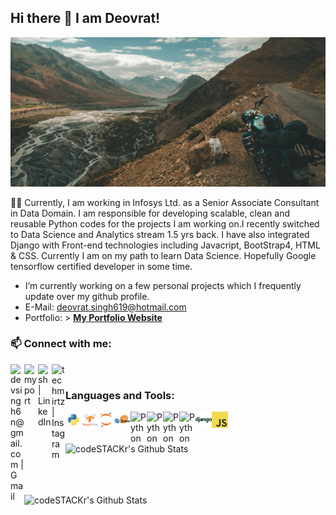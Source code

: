 ## Hi there 👋 I am Deovrat!
</p>
<p align="center">
 <img alt="For-the-Badge-Python" src="https://github.com/devsingh-code/devsingh-code/blob/master/DSC_1178.jpg">

  
 
</p>


👨‍🎓 Currently, I am working in Infosys Ltd. as a Senior Associate Consultant in Data Domain. I am responsible for developing scalable, clean and reusable Python codes for the projects I am working on.I recently switched to Data Science and Analytics stream 1.5 yrs back.
I have also integrated Django with Front-end technologies including Javacript, BootStrap4, HTML & CSS.
Currently I am on my path to learn Data Science. Hopefully Google tensorflow certified developer in some time. 




 
 
 
- I’m currently working on a few personal projects which I frequently update over my github profile.
- E-Mail: deovrat.singh619@hotmail.com
- Portfolio: > [ **My Portfolio Website**](https://devsingh-code.github.io/)


### 📫 Connect with me:

[<img align="left" alt="devsingh6n@gmail.com | Gmail" width="22px" src="https://img.icons8.com/fluent/48/000000/gmail-new.png"/>](mailto:deovrat.singh619@hotmail.com)
[<img align="left" alt="myport" width="22px" src="https://img.icons8.com/fluent/48/000000/new-contact.png" />](https://devsingh-code.github.io/)

[<img align="left" alt="sh | LinkedIn" width="22px" src="https://img.icons8.com/color/48/000000/linkedin.png"/>](https://www.linkedin.com/in/deovrat-singh-8abb69102/)
[<img align="left" alt="techmirtz | Instagram" width="22px" src="https://img.icons8.com/fluent/48/000000/instagram-new.png"/>](https://www.instagram.com/traveller_with_canon)

<br>


### Languages and Tools:


<img align="left" alt="Python" width="26px" src="https://raw.githubusercontent.com/github/explore/80688e429a7d4ef2fca1e82350fe8e3517d3494d/topics/python/python.png" />
<img align="left" alt="Python" width="26px" src="https://raw.githubusercontent.com/github/explore/80688e429a7d4ef2fca1e82350fe8e3517d3494d/topics/tensorflow/tensorflow.png" />
<img align="left" alt="Python" width="26px" src="https://raw.githubusercontent.com/github/explore/80688e429a7d4ef2fca1e82350fe8e3517d3494d/topics/jupyter-notebook/jupyter-notebook.png" />
<img align="left" alt="Python" width="26px" src="https://raw.githubusercontent.com/github/explore/80688e429a7d4ef2fca1e82350fe8e3517d3494d/topics/scikit-learn/scikit-learn.png" />
<img align="left" alt="Python" width="26px" src="https://miro.medium.com/max/289/1*KrA4Z-LEzIxvgeqQnD_1lA.png" />
<img align="left" alt="Python" width="26px" src="https://upload.wikimedia.org/wikipedia/commons/a/ae/Keras_logo.svg" />
<img align="left" alt="Python" width="26px" src="https://seabornnetworks.com/2020/wp-content/uploads/2017/05/seaborn.jpg" />

<img align="left" alt="Python" width="26px" src="https://www.janmeppe.com/assets/2019-12-24-matplotlib/matplotlib.jpg" />
<img align="left" alt="Python" width="26px" src="https://raw.githubusercontent.com/github/explore/80688e429a7d4ef2fca1e82350fe8e3517d3494d/topics/django/django.png" />
<img align="left" alt="Python" width="26px" src="https://raw.githubusercontent.com/github/explore/80688e429a7d4ef2fca1e82350fe8e3517d3494d/topics/javascript/javascript.png" />




<br />

<br />
<br />

<img align="left" alt="codeSTACKr's Github Stats" src="https://github-readme-stats.vercel.app/api?username=devsingh-code&show_icons=true&hide_border=false&theme=tokyonight&hide=contribs,issues,prs" />

<br/>
<br/>
<br/>
<br/>
<p align="left">
<img align="left" alt="codeSTACKr's Github Stats" src="https://github-readme-stats.vercel.app/api/top-langs/?username=devsingh-code&layout=compact" />
</p>





